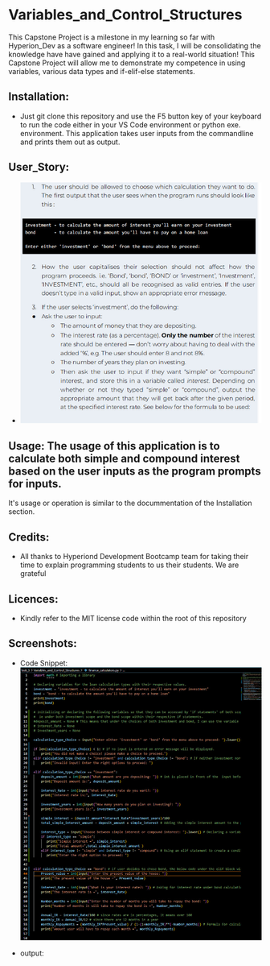 # Variables_and_Control_Structures
This Capstone Project is a milestone in my learning so far with Hyperion_Dev as a software engineer! In this task, I will be consolidating the knowledge have have gained and applying it to a real-world situation! This Capstone Project will allow me to demonstrate my competence in using variables, various data types and if-elif-else statements.

## Installation:
* Just git clone this repository and use the F5 button key of your keyboard to run the code either in your VS Code environment or python exe. environment.
This application takes user inputs from the commandline and prints them out as output.

## User_Story:
* ![image](https://github.com/Damiennsoh/Variables_and_Control_Structures/blob/main/Screenshots/user_story_capstone_proj.jpg)

## Usage: The usage of this application is to calculate both simple and compound interest based on the user inputs as the program prompts for inputs.
It's usage or operation is similar to the docummentation of the Installation section.

## Credits:
* All thanks to Hyperiond Development Bootcamp team for taking their time to explain programming students to us their students. We are grateful

## Licences:
* Kindly refer to the MIT license code within the root of this repository

## Screenshots:
* Code Snippet:
![image](https://github.com/Damiennsoh/Variables_and_Control_Structures/blob/main/Screenshots/Capstone_output2.jpg)

* output:
